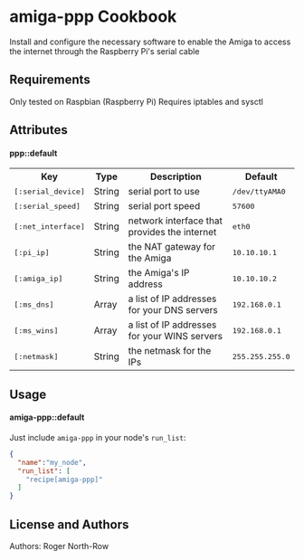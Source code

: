 amiga-ppp Cookbook
==================
Install and configure the necessary software to enable the Amiga to access the
internet through the Raspberry Pi's serial cable

Requirements
------------
Only tested on Raspbian (Raspberry Pi)
Requires iptables and sysctl

Attributes
----------

#### ppp::default
<table>
  <tr>
    <th>Key</th>
    <th>Type</th>
    <th>Description</th>
    <th>Default</th>
  </tr>
  <tr>
    <td><tt>[:serial_device]</tt></td>
    <td>String</td>
    <td>serial port to use</td>
    <td><tt>/dev/ttyAMA0</tt></td>
  </tr>
  <tr>
    <td><tt>[:serial_speed]</tt></td>
    <td>String</td>
    <td>serial port speed</td>
    <td><tt>57600</tt></td>
  </tr>
  <tr>
    <td><tt>[:net_interface]</tt></td>
    <td>String</td>
    <td>network interface that provides the internet</td>
    <td><tt>eth0</tt></td>
  </tr>
  <tr>
    <td><tt>[:pi_ip]</tt></td>
    <td>String</td>
    <td>the NAT gateway for the Amiga</td>
    <td><tt>10.10.10.1</tt></td>
  </tr>
  <tr>
    <td><tt>[:amiga_ip]</tt></td>
    <td>String</td>
    <td>the Amiga's IP address</td>
    <td><tt>10.10.10.2</tt></td>
  </tr>
  <tr>
    <td><tt>[:ms_dns]</tt></td>
    <td>Array</td>
    <td>a list of IP addresses for your DNS servers</td>
    <td><tt>192.168.0.1</tt></td>
  </tr>
  <tr>
    <td><tt>[:ms_wins]</tt></td>
    <td>Array</td>
    <td>a list of IP addresses for your WINS servers</td>
    <td><tt>192.168.0.1</tt></td>
  </tr>
  <tr>
    <td><tt>[:netmask]</tt></td>
    <td>String</td>
    <td>the netmask for the IPs</td>
    <td><tt>255.255.255.0</tt></td>
  </tr>
</table>


Usage
-----
#### amiga-ppp::default
Just include `amiga-ppp` in your node's `run_list`:

```json
{
  "name":"my_node",
  "run_list": [
    "recipe[amiga-ppp]"
  ]
}
```
License and Authors
-------------------
Authors: Roger North-Row
